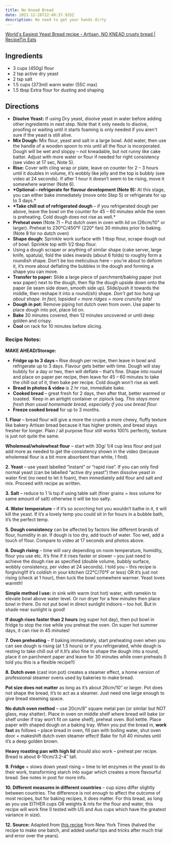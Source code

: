 ```yaml
---
title: No Knead Bread
date: 2021-12-26T22:49:37.935Z
description: No need to get your hands dirty
---
```

<!--StartFragment-->

[World's Easiest Yeast Bread recipe - Artisan, NO KNEAD crusty bread | RecipeTin Eats](https://www.recipetineats.com/easy-yeast-bread-recipe-no-knead/)

<!--EndFragment-->

## Ingredients

* 3 cups (450g) flour
* 2 tsp active dry yeast
* 2 tsp salt
* 1.5 cups (373ml) warm water (55C max)
* 1.5 tbsp Extra flour for dusting and shaping

## Directions

<!--StartFragment-->

* **Disolve Yeast:** If using Dry yeast, disolve yeast in water before adding other ingredients in next step. Note that it only needs to disolve, proofing or waiting until it starts foaming is only needed if you aren't sure if the yeast is still alive.
* **Mix Dough:** Mix flour, yeast and salt in a large bowl. Add water, then use the handle of a wooden spoon to mix until all the flour is incorporated. Dough will be wet and sloppy – not kneadable, but not runny like cake batter. Adjust with more water or flour if needed for right consistency (see video at 17 sec, Note 5).
* **Rise:** Cover with cling wrap or plate, leave on counter for 2 – 3 hours until it doubles in volume, it’s wobbly like jelly and the top is bubbly (see video at 24 seconds). If after 1 hour it doesn’t seem to be rising, move it somewhere warmer (Note 6).
* **\*Optional – refrigerate for flavour development (Note 9):** At this stage, you can either bake immediately (move onto Step 5) or refrigerate for up to 3 days.*
* **\*Take chill out of refrigerated dough** – if you refrigerated dough per above, leave the bowl on the counter for 45 – 60 minutes while the oven is preheating. Cold dough does not rise as well.*
* **Preheat oven** (Note 7) – Put dutch oven in oven with lid on (26cm/10" or larger). Preheat to 230°C/450°F (220° fan) 30 minutes prior to baking. (Note 8 for no dutch oven)
* **Shape dough:** Sprinkle work surface with 1 tbsp flour, scrape dough out of bowl. Sprinkle top with 1/2 tbsp flour.
* Using a dough scraper or anything of similar shape (cake server, large knife, spatula), fold the sides inwards (about 6 folds) to roughly form a roundish shape. Don’t be too meticulous here – you’re about to deform it, it’s more about deflating the bubbles in the dough and forming a shape you can move.
* **Transfer to paper:** Slide a large piece of parchment/baking paper (not wax paper) next to the dough, then flip the dough upside down onto the paper (ie seam side down, smooth side up). Slide/push it towards the middle, then reshape it into a round(ish) shape. *Don't get too hung up about shape. In fact, lopsided = more ridges = more crunchy bits!*
* **Dough in pot:** Remove piping hot dutch oven from oven. Use paper to place dough into pot, place lid on.
* **Bake** 30 minutes covered, then 12 minutes uncovered or until deep golden and crispy.
* **Cool** on rack for 10 minutes before slicing.

<!--EndFragment-->

<!--StartFragment-->

### Recipe Notes:

**MAKE AHEAD/Storage:**

* **Fridge up to 3 days –** Rise dough per recipe, then leave in bowl and refrigerate up to 3 days. Flavour gets better with time. Dough will stay bubbly for a day or two, then will deflate – that’s fine. Shape into round and place on paper per recipe, then leave for 45 – 60 minutes to take the chill out of it, then bake per recipe. Cold dough won’t rise as well.
* **Bread in photos & video** is 2 hr rise, immediate bake.
* **Cooked bread** – great fresh for 2 days, then after that, better warmed or toasted.  Keep in an airtight container or ziplock bag. *This stays more fresh than usual homemade bread, especially if you use bread flour.*
* **Freeze cooked bread** for up to 3 months.

**1. Flour** – bread flour will give a more the crumb a more chewy, fluffy texture like bakery Artisan bread because it has higher protein, and bread stays fresher for longer. Plain / all purpose flour still works 100% perfectly, texture is just not quite the same.

**Wholemeal/wholewheat flour** – start with 30g/ 1/4 cup less flour and just add more as needed to get the consistency shown in the video (because wholemeal flour is a bit more absorbent than white, I find).

**2. Yeast** – use yeast labelled “instant” or “rapid rise”. If you can only find normal yeast (can be labelled “active dry yeast”) then dissolve yeast in water first (no need to let it foam), then immediately add flour and salt and mix. Proceed with recipe as written.

**3. Salt** – reduce to 1 ¼ tsp if using table salt (finer grains = less volume for same amount of salt) otherwise it will be too salty.

**4. Water temperature** – if it’s so scorching hot you wouldn’t bathe in it, it will kill the yeast. If it’s a lovely temp you could sit in for hours in a bubble bath, it’s the perfect temp.

**5. Dough consistency** can be affected by factors like different brands of flour, humidity in air. If dough is too dry, add touch of water. Too wet, add a touch of flour. Compare to video at 17 seconds and photos above.

**6. Dough rising** – time will vary depending on room temperature, humidity, flour you use etc. It’s fine if it rises faster or slower – you just need to achieve the dough rise as specified (double volume, bubbly surface, wobbly consistency, per video at 24 seconds). I told you – this recipe is forgiving!If it’s coldish in your kitchen (22°C/70°F or less) OR it’s just not rising (check at 1 hour), then tuck the bowl somewhere warmer. Yeast loves warmth!

**Simple method I use:** in sink with warm (not hot) water, with ramekin to elevate bowl above water level. Or run dryer for a few minutes then place bowl in there. Do not put bowl in direct sunlight indoors – too hot. But in shade near sunlight is good!

**If dough rises faster than 2 hours** (eg super hot day), then put bowl in fridge to stop the rise while you preheat the oven. On super hot summer days, it can rise in 45 minutes!

**7. Oven preheating** – If baking immediately, start preheating oven when you can see dough is rising (at 1.5 hours) or if you refrigerated, while dough is resting to take chill out of it.It’s also fine to shape the dough into a round, place it on parchment paper and leave for 30 minutes while oven preheats (I told you this is a flexible recipe!!)

**8. Dutch oven** (cast iron pot) creates a steamer effect, a home version of professional steamer ovens used by bakeries to make bread. 

**Pot size does not matter** as long as it’s about 26cm/10″ or larger. Pot does not shape the bread, it’s to act as a steamer. Just need one large enough to give bread steaming space.

**No dutch oven method** – use 20cm/8” square metal pan (or similar but NOT glass, may shatter). Place in oven on middle shelf where bread will bake (or shelf under if tray won’t fit on same shelf), preheat oven. Boil kettle. Place paper with shaped dough on a baking tray. When you put the bread in, **work fast** as follows – place bread in oven, fill pan with boiling water, shut oven door = makeshift dutch oven steamer effect! Bake for full 40 minutes until it’s a deep golden brown.

**Heavy roasting pan with high lid** should also work – preheat per recipe. Bread is about 8-10cm/3.2-4″ tall. 

**9. Fridge** = slows down yeast rising = time to let enzymes in the yeast to do their work, transforming starch into sugar which creates a more flavourful bread. See notes in post for more info.

**10. Different measures in different countries** – cup sizes differ slightly between countries. The difference is not enough to affect the outcome of most recipes, but for baking recipes, it does matter. For this bread, as long as you use EITHER cups OR weights & mls for the flour and water, this recipe will work fine (I tested with US and Aus cups which have the greatest variance in size).

**12. Source:** Adapted from [this recipe](https://cooking.nytimes.com/recipes/1018203-simple-crusty-bread) from New York Times (halved the recipe to make one batch, and added useful tips and tricks after much trial and error over the years).

<!--EndFragment-->